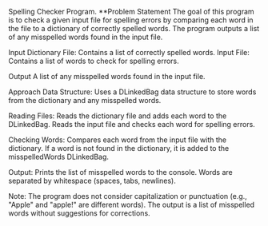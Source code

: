 Spelling Checker Program.
**Problem Statement
The goal of this program is to check a given input file for spelling errors by comparing each word in the file to a dictionary of correctly spelled words.
The program outputs a list of any misspelled words found in the input file.

Input
Dictionary File: Contains a list of correctly spelled words.
Input File: Contains a list of words to check for spelling errors.

Output
A list of any misspelled words found in the input file.

Approach
Data Structure: Uses a DLinkedBag data structure to store words from the dictionary and any misspelled words.

Reading Files:
Reads the dictionary file and adds each word to the DLinkedBag.
Reads the input file and checks each word for spelling errors.

Checking Words:
Compares each word from the input file with the dictionary.
If a word is not found in the dictionary, it is added to the misspelledWords DLinkedBag.


Output: Prints the list of misspelled words to the console.
Words are separated by whitespace (spaces, tabs, newlines).

Note:
The program does not consider capitalization or punctuation (e.g., "Apple" and "apple!" are different words).
The output is a list of misspelled words without suggestions for corrections.

